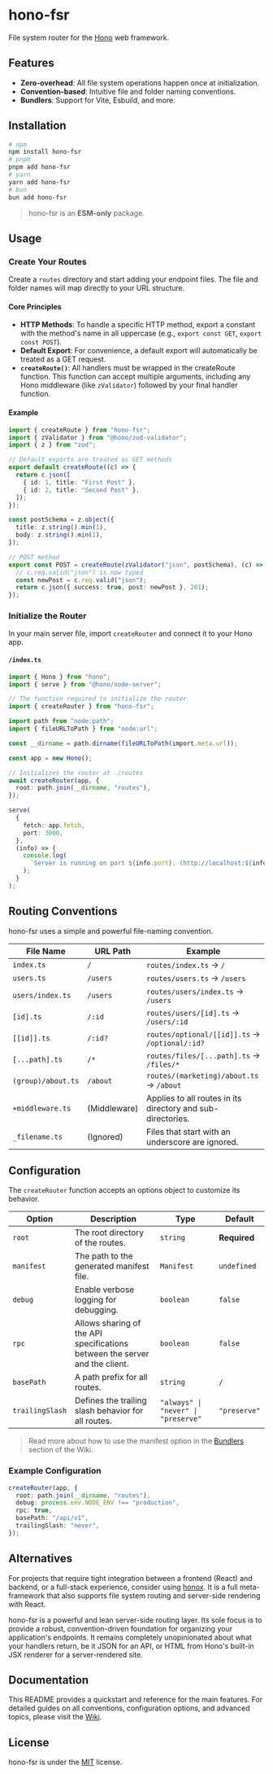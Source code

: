 # hono-fsr

File system router for the [Hono](https://hono.dev) web framework.

## Features

- **Zero-overhead**: All file system operations happen once at initialization.
- **Convention-based**: Intuitive file and folder naming conventions.
- **Bundlers**: Support for Vite, Esbuild, and more.

## Installation

```bash
# npm
npm install hono-fsr
# pnpm
pnpm add hono-fsr
# yarn
yarn add hono-fsr
# bun
bun add hono-fsr
```

> hono-fsr is an **ESM-only** package.

## Usage

### Create Your Routes

Create a `routes` directory and start adding your endpoint files. The file and folder names will map directly to your URL structure.

#### Core Principles

- **HTTP Methods**: To handle a specific HTTP method, export a constant with the method's name in all uppercase (e.g., `export const GET`, `export const POST`).
- **Default Export**: For convenience, a default export will automatically be treated as a GET request.
- **`createRoute()`**: All handlers must be wrapped in the createRoute function. This function can accept multiple arguments, including any Hono middleware (like `zValidator`) followed by your final handler function.

#### Example

```typescript
import { createRoute } from "hono-fsr";
import { zValidator } from "@hono/zod-validator";
import { z } from "zod";

// Default exports are treated as GET methods
export default createRoute((c) => {
  return c.json([
    { id: 1, title: "First Post" },
    { id: 2, title: "Second Post" },
  ]);
});

const postSchema = z.object({
  title: z.string().min(1),
  body: z.string().min(1),
});

// POST method
export const POST = createRoute(zValidator("json", postSchema), (c) => {
  // c.req.valid("json") is now typed
  const newPost = c.req.valid("json");
  return c.json({ success: true, post: newPost }, 201);
});
```

### Initialize the Router

In your main server file, import `createRouter` and connect it to your Hono app.

#### `/index.ts`

```typescript
import { Hono } from "hono";
import { serve } from "@hono/node-server";

// The function required to initialize the router
import { createRouter } from "hono-fsr";

import path from "node:path";
import { fileURLToPath } from "node:url";

const __dirname = path.dirname(fileURLToPath(import.meta.url));

const app = new Hono();

// Initializes the router at ./routes
await createRouter(app, {
  root: path.join(__dirname, "routes"),
});

serve(
  {
    fetch: app.fetch,
    port: 3000,
  },
  (info) => {
    console.log(
      `Server is running on port ${info.port}. (http://localhost:${info.port})`
    );
  }
);
```

## Routing Conventions

hono-fsr uses a simple and powerful file-naming convention.

| File Name          | URL Path     | Example                                                     |
| ------------------ | ------------ | ----------------------------------------------------------- |
| `index.ts`         | `/`          | `routes/index.ts` → `/`                                     |
| `users.ts`         | `/users`     | `routes/users.ts` → `/users`                                |
| `users/index.ts`   | `/users`     | `routes/users/index.ts` → `/users`                          |
| `[id].ts`          | `/:id`       | `routes/users/[id].ts` → `/users/:id`                       |
| `[[id]].ts`        | `/:id?`      | `routes/optional/[[id]].ts` → `/optional/:id?`              |
| `[...path].ts`     | `/*`         | `routes/files/[...path].ts` → `/files/*`                    |
| `(group)/about.ts` | `/about`     | `routes/(marketing)/about.ts` → `/about`                    |
| `+middleware.ts`   | (Middleware) | Applies to all routes in its directory and sub-directories. |
| `_filename.ts`     | (Ignored)    | Files that start with an underscore are ignored.            |

## Configuration

The `createRouter` function accepts an options object to customize its behavior.

| Option          | Description                                                                 | Type                                | Default      |
| --------------- | --------------------------------------------------------------------------- | ----------------------------------- | ------------ |
| `root`          | The root directory of the routes.                                           | `string`                            | **Required** |
| `manifest`      | The path to the generated manifest file.                                    | `Manifest`                          | `undefined`  |
| `debug`         | Enable verbose logging for debugging.                                       | `boolean`                           | `false`      |
| `rpc`           | Allows sharing of the API specifications between the server and the client. | `boolean`                           | `false`      |
| `basePath`      | A path prefix for all routes.                                               | `string`                            | `/`          |
| `trailingSlash` | Defines the trailing slash behavior for all routes.                         | `"always" \| "never" \| "preserve"` | `"preserve"` |

> Read more about how to use the manifest option in the [Bundlers](https://github.com/itsbrunodev/hono-fsr/wiki/Bundlers) section of the Wiki.

### Example Configuration

```typescript
createRouter(app, {
  root: path.join(__dirname, "routes"),
  debug: process.env.NODE_ENV !== "production",
  rpc: true,
  basePath: "/api/v1",
  trailingSlash: "never",
});
```

## Alternatives

For projects that require tight integration between a frontend (React) and backend, or a full-stack experience, consider using [honox](https://github.com/honojs/honox). It is a full meta-framework that also supports file system routing and server-side rendering with React.

hono-fsr is a powerful and lean server-side routing layer. Its sole focus is to provide a robust, convention-driven foundation for organizing your application's endpoints. It remains completely unopinionated about what your handlers return, be it JSON for an API, or HTML from Hono's built-in JSX renderer for a server-rendered site.

## Documentation

This README provides a quickstart and reference for the main features. For detailed guides on all conventions, configuration options, and advanced topics, please visit the [Wiki](https://github.com/itsbrunodev/hono-fsr/wiki).

## License

hono-fsr is under the [MIT](./LICENSE.md) license.
